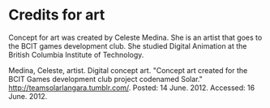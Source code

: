 # Credits for art

Concept for art was created by Celeste Medina. She is an artist that goes to the BCIT games development club. She studied Digital Animation at the British Columbia Institute of Technology.

Medina, Celeste, artist. Digital concept art. "Concept art created for the BCIT Games development club project codenamed Solar." <http://teamsolarlangara.tumblr.com/>. Posted: 14 June. 2012. Accessed: 16 June. 2012.